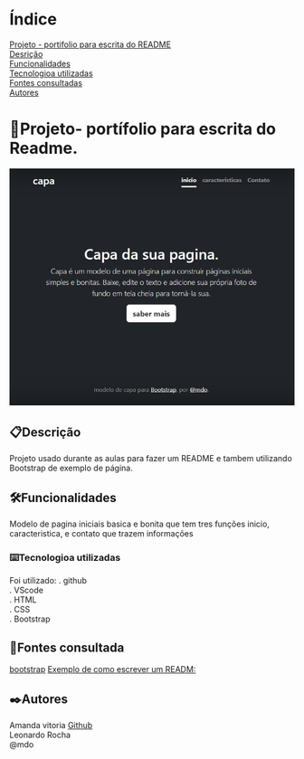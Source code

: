 # Índice

[ Projeto - portifolio para escrita do README](#projeto---portifolio-para-escrita-do-readme)  
[Desrição](#descri%C3%A7%C3%A3o)  
[Funcionalidades](#funcionalidades)  
[Tecnologioa utilizadas](#tecnologioa-utilizadas)  
[Fontes consultadas](#fontes-consultadas)  
[Autores](#autores)  

# 🚀Projeto- portífolio para escrita do Readme.

![image](IMG/CAPA.png)

## 📋Descrição 
Projeto usado durante as aulas para fazer um README e tambem utilizando Bootstrap de exemplo de página.

## 🛠️Funcionalidades
Modelo de pagina iniciais basica e bonita que tem tres funções inicio, caracteristica, e contato que trazem informações
### ⌨️Tecnologioa utilizadas
Foi utilizado: 
. github  
. VScode  
. HTML  
. CSS  
. Bootstrap  
## 🔩Fontes consultada
[bootstrap](https://getbootstrap.com/)
[Exemplo de como escrever um READM:]()
## ✒️Autores
Amanda vitoria
[Github](https://github.com/amandvitoria)  
Leonardo Rocha  
@mdo
